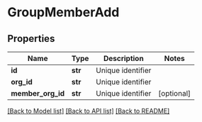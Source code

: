 # GroupMemberAdd

## Properties
Name | Type | Description | Notes
------------ | ------------- | ------------- | -------------
**id** | **str** | Unique identifier | 
**org_id** | **str** | Unique identifier | 
**member_org_id** | **str** | Unique identifier | [optional] 

[[Back to Model list]](../README.md#documentation-for-models) [[Back to API list]](../README.md#documentation-for-api-endpoints) [[Back to README]](../README.md)


